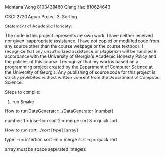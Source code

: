 Montana Wong 8103439480
Qiang Hao 810624643

CSCI 2720
Aguar
Project 3: Sorting


Statement of Academic Honesty:

The code in this project represents my own work. I have neither received nor given inappropriate assistance. I have not copied or modified code from any source other than the course webpage or the course textbook. I recognize that any unauthorized assistance or plagiarism will be handled in accordance with the University of Georgia's Academic Honesty Policy and the policies of this course. I recognize that my work is based on a programming project created by the Department of Computer Science at the University of Georgia. Any publishing of source code for this project is strictly prohibited without written consent from the Department of Computer Science.


Steps to compile:
1. run $make

How to run DataGenerator:
./DataGenerator [number]

number: 1 = insertion sort
2 = merge sort
3 = quick sort

How to run sort:
./sort [type] [array]

type: -i = insertion sort
-m = merge sort
-q = quick sort

array must be space seperated integers

